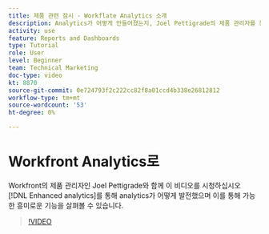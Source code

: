 ```yaml
---
title: 제품 관련 잠시 - Workflate Analytics 소개
description: Analytics가 어떻게 만들어졌는지, Joel Pettigrade의 제품 관리자를 통해 이 기능이 가능한 뛰어난 기능을 살펴볼 수 있습니다 [!DNL Enhanced analytics].
activity: use
feature: Reports and Dashboards
type: Tutorial
role: User
level: Beginner
team: Technical Marketing
doc-type: video
kt: 8870
source-git-commit: 0e724793f2c222cc82f8a01ccd4b338e26812812
workflow-type: tm+mt
source-wordcount: '53'
ht-degree: 0%

---
```


# Workfront Analytics로

Workfront의 제품 관리자인 Joel Pettigrade와 함께 이 비디오를 시청하십시오 [!DNL Enhanced analytics]를 통해 analytics가 어떻게 발전했으며 이를 통해 가능한 흥미로운 기능을 살펴볼 수 있습니다.

>[!VIDEO](https://video.tv.adobe.com/v/335042/?quality=12&learn=on)
